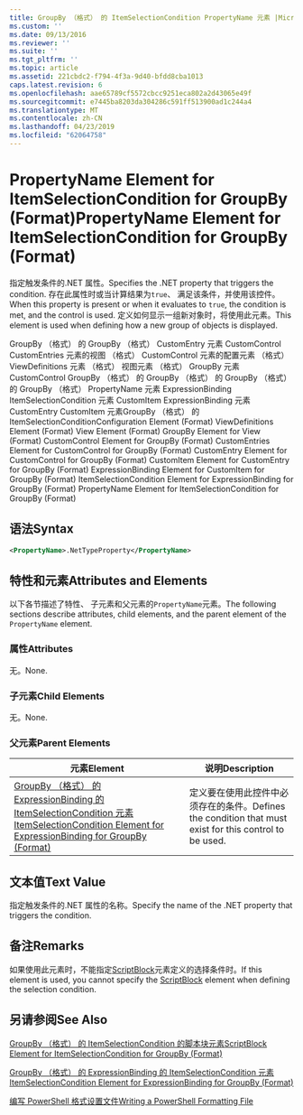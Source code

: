 ```yaml
---
title: GroupBy （格式） 的 ItemSelectionCondition PropertyName 元素 |Microsoft Docs
ms.custom: ''
ms.date: 09/13/2016
ms.reviewer: ''
ms.suite: ''
ms.tgt_pltfrm: ''
ms.topic: article
ms.assetid: 221cbdc2-f794-4f3a-9d40-bfdd8cba1013
caps.latest.revision: 6
ms.openlocfilehash: aae65789cf5572cbcc9251eca802a2d43065e49f
ms.sourcegitcommit: e7445ba8203da304286c591ff513900ad1c244a4
ms.translationtype: MT
ms.contentlocale: zh-CN
ms.lasthandoff: 04/23/2019
ms.locfileid: "62064758"
---
```

# <a name="propertyname-element-for-itemselectioncondition-for-groupby-format"></a><span data-ttu-id="a1cfd-102">PropertyName Element for ItemSelectionCondition for GroupBy (Format)</span><span class="sxs-lookup"><span data-stu-id="a1cfd-102">PropertyName Element for ItemSelectionCondition for GroupBy (Format)</span></span>

<span data-ttu-id="a1cfd-103">指定触发条件的.NET 属性。</span><span class="sxs-lookup"><span data-stu-id="a1cfd-103">Specifies the .NET property that triggers the condition.</span></span> <span data-ttu-id="a1cfd-104">存在此属性时或当计算结果为`true`、 满足该条件，并使用该控件。</span><span class="sxs-lookup"><span data-stu-id="a1cfd-104">When this property is present or when it evaluates to `true`, the condition is met, and the control is used.</span></span> <span data-ttu-id="a1cfd-105">定义如何显示一组新对象时，将使用此元素。</span><span class="sxs-lookup"><span data-stu-id="a1cfd-105">This element is used when defining how a new group of objects is displayed.</span></span>

<span data-ttu-id="a1cfd-106">GroupBy （格式） 的 GroupBy （格式） CustomEntry 元素 CustomControl CustomEntries 元素的视图 （格式） CustomControl 元素的配置元素 （格式） ViewDefinitions 元素 （格式） 视图元素 （格式） GroupBy 元素CustomControl GroupBy （格式） 的 GroupBy （格式） 的 GroupBy （格式） 的 GroupBy （格式） PropertyName 元素 ExpressionBinding ItemSelectionCondition 元素 CustomItem ExpressionBinding 元素 CustomEntry CustomItem 元素GroupBy （格式） 的 ItemSelectionCondition</span><span class="sxs-lookup"><span data-stu-id="a1cfd-106">Configuration Element (Format) ViewDefinitions Element (Format) View Element (Format) GroupBy Element for View (Format) CustomControl Element for GroupBy (Format) CustomEntries Element for CustomControl for GroupBy (Format) CustomEntry Element for CustomControl for GroupBy (Format) CustomItem Element for CustomEntry for GroupBy (Format) ExpressionBinding Element for CustomItem for GroupBy (Format) ItemSelectionCondition Element for ExpressionBinding for GroupBy (Format) PropertyName Element for ItemSelectionCondition for GroupBy (Format)</span></span>

## <a name="syntax"></a><span data-ttu-id="a1cfd-107">语法</span><span class="sxs-lookup"><span data-stu-id="a1cfd-107">Syntax</span></span>

```xml
<PropertyName>.NetTypeProperty</PropertyName>
```

## <a name="attributes-and-elements"></a><span data-ttu-id="a1cfd-108">特性和元素</span><span class="sxs-lookup"><span data-stu-id="a1cfd-108">Attributes and Elements</span></span>

<span data-ttu-id="a1cfd-109">以下各节描述了特性、 子元素和父元素的`PropertyName`元素。</span><span class="sxs-lookup"><span data-stu-id="a1cfd-109">The following sections describe attributes, child elements, and the parent element of the `PropertyName` element.</span></span>

### <a name="attributes"></a><span data-ttu-id="a1cfd-110">属性</span><span class="sxs-lookup"><span data-stu-id="a1cfd-110">Attributes</span></span>

<span data-ttu-id="a1cfd-111">无。</span><span class="sxs-lookup"><span data-stu-id="a1cfd-111">None.</span></span>

### <a name="child-elements"></a><span data-ttu-id="a1cfd-112">子元素</span><span class="sxs-lookup"><span data-stu-id="a1cfd-112">Child Elements</span></span>

<span data-ttu-id="a1cfd-113">无。</span><span class="sxs-lookup"><span data-stu-id="a1cfd-113">None.</span></span>

### <a name="parent-elements"></a><span data-ttu-id="a1cfd-114">父元素</span><span class="sxs-lookup"><span data-stu-id="a1cfd-114">Parent Elements</span></span>

|<span data-ttu-id="a1cfd-115">元素</span><span class="sxs-lookup"><span data-stu-id="a1cfd-115">Element</span></span>|<span data-ttu-id="a1cfd-116">说明</span><span class="sxs-lookup"><span data-stu-id="a1cfd-116">Description</span></span>|
|-------------|-----------------|
|[<span data-ttu-id="a1cfd-117">GroupBy （格式） 的 ExpressionBinding 的 ItemSelectionCondition 元素</span><span class="sxs-lookup"><span data-stu-id="a1cfd-117">ItemSelectionCondition Element for ExpressionBinding for GroupBy (Format)</span></span>](./itemselectioncondition-element-for-expressionbinding-for-groupby-format.md)|<span data-ttu-id="a1cfd-118">定义要在使用此控件中必须存在的条件。</span><span class="sxs-lookup"><span data-stu-id="a1cfd-118">Defines the condition that must exist for this control to be used.</span></span>|

## <a name="text-value"></a><span data-ttu-id="a1cfd-119">文本值</span><span class="sxs-lookup"><span data-stu-id="a1cfd-119">Text Value</span></span>

<span data-ttu-id="a1cfd-120">指定触发条件的.NET 属性的名称。</span><span class="sxs-lookup"><span data-stu-id="a1cfd-120">Specify the name of the .NET property that triggers the condition.</span></span>

## <a name="remarks"></a><span data-ttu-id="a1cfd-121">备注</span><span class="sxs-lookup"><span data-stu-id="a1cfd-121">Remarks</span></span>

<span data-ttu-id="a1cfd-122">如果使用此元素时，不能指定[ScriptBlock](./scriptblock-element-for-itemselectioncondition-for-groupby-format.md)元素定义的选择条件时。</span><span class="sxs-lookup"><span data-stu-id="a1cfd-122">If this element is used, you cannot specify the [ScriptBlock](./scriptblock-element-for-itemselectioncondition-for-groupby-format.md) element when defining the selection condition.</span></span>

## <a name="see-also"></a><span data-ttu-id="a1cfd-123">另请参阅</span><span class="sxs-lookup"><span data-stu-id="a1cfd-123">See Also</span></span>

[<span data-ttu-id="a1cfd-124">GroupBy （格式） 的 ItemSelectionCondition 的脚本块元素</span><span class="sxs-lookup"><span data-stu-id="a1cfd-124">ScriptBlock Element for ItemSelectionCondition for GroupBy (Format)</span></span>](./scriptblock-element-for-itemselectioncondition-for-groupby-format.md)

[<span data-ttu-id="a1cfd-125">GroupBy （格式） 的 ExpressionBinding 的 ItemSelectionCondition 元素</span><span class="sxs-lookup"><span data-stu-id="a1cfd-125">ItemSelectionCondition Element for ExpressionBinding for GroupBy (Format)</span></span>](./itemselectioncondition-element-for-expressionbinding-for-groupby-format.md)

[<span data-ttu-id="a1cfd-126">编写 PowerShell 格式设置文件</span><span class="sxs-lookup"><span data-stu-id="a1cfd-126">Writing a PowerShell Formatting File</span></span>](./writing-a-powershell-formatting-file.md)
